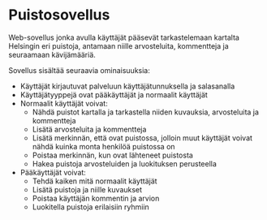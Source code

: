 # Puistosovellus

Web-sovellus jonka avulla käyttäjät pääsevät tarkastelemaan kartalta
Helsingin eri puistoja, antamaan niille arvosteluita, kommentteja ja
seuraamaan kävijämääriä. 

Sovellus sisältää seuraavia ominaisuuksia:
- Käyttäjät kirjautuvat palveluun käyttäjätunnuksella ja salasanalla
- Käyttäjätyyppejä ovat pääkäyttäjät ja normaalit käyttäjät
- Normaalit käyttäjät voivat:
  - Nähdä puistot kartalla ja tarkastella niiden kuvauksia, arvosteluita ja kommentteja
  - Lisätä arvosteluita ja kommentteja
  - Lisätä merkinnän, että ovat puistossa, jolloin muut käyttäjät voivat nähdä kuinka monta henkilöä puistossa on
  - Poistaa merkinnän, kun ovat lähteneet puistosta
  - Hakea puistoja arvosteluiden ja luokituksen perusteella
- Pääkäyttäjät voivat:
  - Tehdä kaiken mitä normaalit käyttäjät
  - Lisätä puistoja ja niille kuvaukset
  - Poistaa käyttäjän kommentin ja arvion
  - Luokitella puistoja erilaisiin ryhmiin
